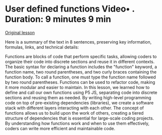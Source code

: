# User defined functions Video• . Duration: 9 minutes 9 min

[Original lesson](https://www.coursera.org/learn/uol-introduction-to-programming-1/lecture/JE7Wd/user-defined-functions)

Here is a summary of the text in 8 sentences, preserving key information, formulas, links, and technical details:

Functions are blocks of code that perform specific tasks, allowing coders to organize their code into discrete sections and reuse it in different contexts. The basic syntax for declaring a function includes the "function" keyword, a function name, two round parentheses, and two curly braces containing the function body. To call a function, one must type the function name followed by two round parentheses. Functions can be used to refactor code, making it more modular and easier to maintain. In this lesson, we learned how to define and call our own functions using P5 JS, separating code into discrete sections and reusing them as needed. By writing high-level programming code on top of pre-existing dependencies (libraries), we create a software stack with different layers interacting with each other. The concept of functions allows us to build upon the work of others, creating a tiered structure of dependencies that is essential for large-scale coding projects. By understanding how functions work and when to use them effectively, coders can write more efficient and maintainable code.

